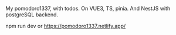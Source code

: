 My pomodoro1337, with todos. On VUE3, TS, pinia. And NestJS with postgreSQL backend.

npm run dev 
or https://pomodoro1337.netlify.app/
